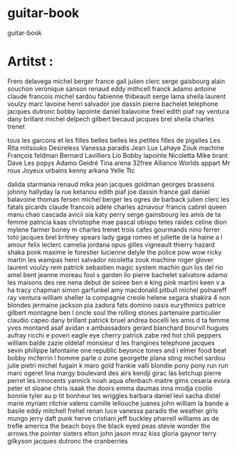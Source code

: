 # guitar-book
guitar-book



# Artitst : 

Frero delavega
michel berger
france gall
julien clerc
serge gaisbourg
alain souchon
veronique sanson
renaud
eddy mithcell
franck adamo
antoine
claude francois
michel sardou
fabienne thibeault
serge lama
sheila
laurent voulzy
marc lavoine
henri salvador
joe dassin
pierre bachelet
telephone
jacques dutronc
bobby lapointe
daniel balavoine
freel
edith piaf
ray ventura
dany brillant
michel delpech
gilbert becaud
jacques brel
sheila
charles trenet


tous les garcons et les filles
belles belles
les petites filles de pigalles
Les Rita mitsouko
Desireless
Vanessa paradis
Jean Lux Lahaye
Zouk machine
François feldman
Bernard Lavilliers
Lio Bobby lapointe
Nicoletta
Mike brant
Dave
Les popys
Adamo
Geidré
Tina arena
32free
Alliance
Worlds appart
Mr roux
Joyeux urbains
kenny arkana
Yelle 
Ttc



dalida
starmania
renaud
mika
jean jacques goldman
georges brassens
johnny hallyday
la rue ketanou
edith piaf
joe dassin
france gall
daniel balavoine
thomas fersen
michel berger
les ogres de barback
julien clerc
les fatals picards
claude francois
adele
charles aznavour
francis cabrel
queen
manu chao
cascada
avicii
sia
katy perry
serge gainsbourg
les amis de ta femme
patricia kaas
christophe mae
pascal obispo
tetes raides
celine dion
mylene farmer
boney m
charles trenet
trois cafes gourmands
nino ferrer
toto
jacques brel
britney spears
lady gaga
romeo et juliette de la haine a l amour
felix leclerc
camelia jordana
opus
gilles vigneault
thierry hazard
shaka ponk
maxime le forestier
lucienne delyle
the police
pow wow
ricky martin
les wampas
henri salvador
nicoletta
zouk machine
roger glover
laurent voulzy
rem
patrick sebastien
magic system
machin gun
los del rio
amel bent
jeanne moreau
fool s garden
lio
pierre bachelet
salvatore adamo
les maisons
des ree
nena
debut de soiree
ben e king
pink martini
keen v
a ha
tracy chapman
simon garfunkel
amy macdonald
pitbull
michel polnareff
ray ventura
william sheller
la compagnie creole
helene segara
shakira
4 non blondes
jermaine jackson pia zadora
fats domino
oasis
eurythmics
patrice
gilbert montagne
ben l oncle soul
the rolling stones
partenaire particulier
claudio capeo
dany brillant
patrick bruel
andrea bocelli
les amis d ta femme
yves montand
asaf avidan
x ambassadors
gerard blanchard
bourvil
hugues aufray
ricchi e poveri
eagle eye cherry
patrick zabe
red hot chili peppers
william balde
zazie
oldelaf monsieur d
les frangines
telephone
jacques sevin
philippe lafontaine
one republic
beyonce
tones and i
elmer food beat
bobby mcferrin
l homme parle
o zone
georgette plana
sting
michel sardou
julie pietri
michel fugain
k maro
gold
frankie valli
blondie
pony pony run run
marc ogeret
lina margy
boulevard des airs
kendji girac
las ketchup
pierre perret
les innocents
yannick noah
aqua
ofenbach
maitre gims
cesaria evora
peter et sloane
chris isaak
the doors
emma daumas
inna modja
coolio
bonnie tyler
au p tit bonheur
les wriggles
barbara
daniel levi
sacha distel
marie myriam
ritchie valens
camille lellouche
juanes
john william
la bande a basile
eddy mitchell
frehel
renan luce
vanessa paradis
the weather girls
mungo jerry
daft punk
herve cristiani
jeff buckley
pharrell williams
as de trefle
america
the beach boys
the black eyed peas
stevie wonder
the arrows
the pointer sisters
elton john
jason mraz
kiss
gloria gaynor
terry gilkyson
jacques dutronc
the cranberries
